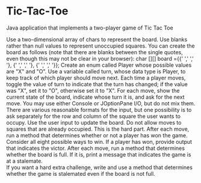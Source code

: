 # Tic-Tac-Toe
Java application that implements a two-player game of Tic Tac Toe


Use a two-dimensional array of chars to represent the board. Use blanks rather than null values to represent unoccupied squares. 
You can create the board as follows (note that there are blanks between the single quotes, even though this may not be clear in your 
browser):
char [][] board ={{' ',' ',' '},
                  {' ',' ',' '},
                  {' ',' ',' '}};
Create an enum called Player whose possible values are "X" and "O". Use a variable called turn, whose data type is Player, to keep track of 
which player should move next. Each time a player moves, toggle the value of turn to indicate that the turn has changed; 
if the value was "X", set it to "O", otherwise set it to "X".
For each move, show the current state of the board, indicate whose turn it is, and ask for the next move. 
You may use either Console or JOptionPane I/O, but do not mix them. There are various reasonable formats for the input, but one possibility 
is to ask separately for the row and column of the square the user wants to occupy.
Use the user input to update the board. Do not allow moves to squares that are already occupied.
This is the hard part. After each move, run a method that determines whether or not a player has won the game. 
Consider all eight possible ways to win. If a player has won, provide output that indicates the victor.
After each move, run a method that determines whether the board is full. If it is, print a message that indicates the game is at a stalemate.  
If you want a hard extra challenge, write and use a method that determines whether the game is stalemated even if the board is not full.
